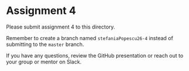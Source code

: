 # Assignment 4

Please submit assignment 4 to this directory.

Remember to create a branch named `stefaniaPopescu26-4` 
instead of submitting to the `master` branch.

If you have any questions, review the GitHub presentation or reach
out to your group or mentor on Slack.
